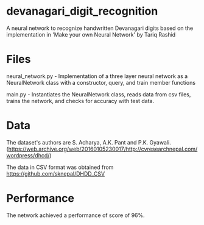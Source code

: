 # devanagari_digit_recognition
A neural network to recognize handwritten Devanagari digits based on the implementation in 'Make your own Neural Network' by Tariq Rashid

# Files
 neural_network.py - Implementation of a three layer neural network as a NeuralNetwork class with a constructor, query, and train member    functions
 
 main.py - Instantiates the NeuralNetwork class, reads data from csv files, trains the network, and checks for accuracy with test data.
 
# Data
 
 The dataset's authors are S. Acharya, A.K. Pant and P.K. Gyawali.(https://web.archive.org/web/20160105230017/http://cvresearchnepal.com/wordpress/dhcd/)
 
 The data in CSV format was obtained from https://github.com/sknepal/DHDD_CSV
 
 # Performance
 
  The network achieved a performance of score of 96%.
 
